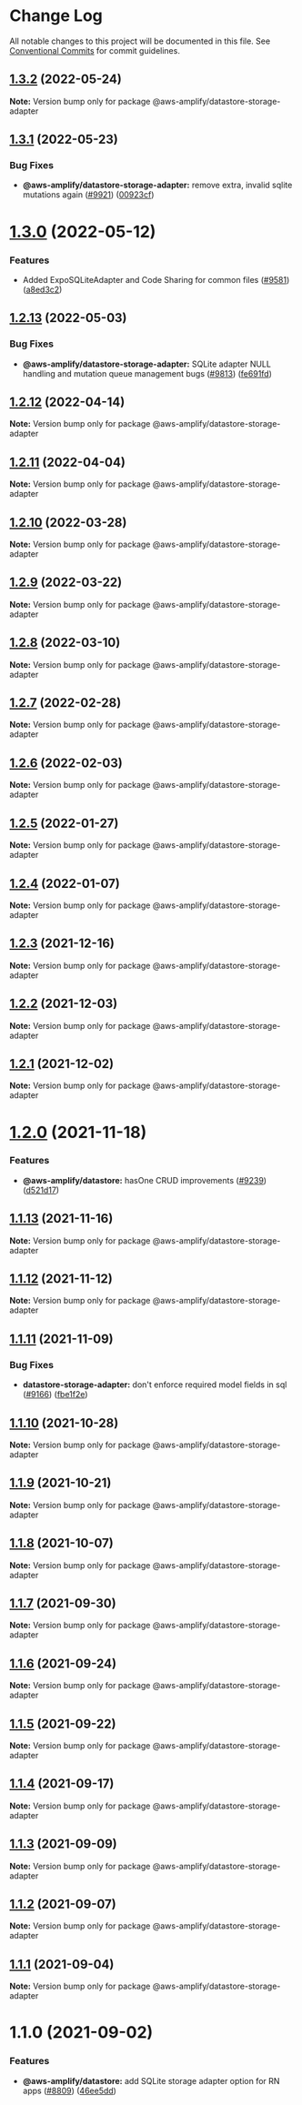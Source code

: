 # Change Log

All notable changes to this project will be documented in this file.
See [Conventional Commits](https://conventionalcommits.org) for commit guidelines.

## [1.3.2](https://github.com/aws-amplify/amplify-js/compare/@aws-amplify/datastore-storage-adapter@1.3.1...@aws-amplify/datastore-storage-adapter@1.3.2) (2022-05-24)

**Note:** Version bump only for package @aws-amplify/datastore-storage-adapter





## [1.3.1](https://github.com/aws-amplify/amplify-js/compare/@aws-amplify/datastore-storage-adapter@1.3.0...@aws-amplify/datastore-storage-adapter@1.3.1) (2022-05-23)


### Bug Fixes

* **@aws-amplify/datastore-storage-adapter:** remove extra, invalid sqlite mutations again ([#9921](https://github.com/aws-amplify/amplify-js/issues/9921)) ([00923cf](https://github.com/aws-amplify/amplify-js/commit/00923cfaeafcee97a0f54cc6aa04724f7155e75d))





# [1.3.0](https://github.com/aws-amplify/amplify-js/compare/@aws-amplify/datastore-storage-adapter@1.2.13...@aws-amplify/datastore-storage-adapter@1.3.0) (2022-05-12)


### Features

* Added ExpoSQLiteAdapter and Code Sharing for common files ([#9581](https://github.com/aws-amplify/amplify-js/issues/9581)) ([a8ed3c2](https://github.com/aws-amplify/amplify-js/commit/a8ed3c2fad0c780c8782e1729414afd51ff6b155))





## [1.2.13](https://github.com/aws-amplify/amplify-js/compare/@aws-amplify/datastore-storage-adapter@1.2.12...@aws-amplify/datastore-storage-adapter@1.2.13) (2022-05-03)


### Bug Fixes

* **@aws-amplify/datastore-storage-adapter:** SQLite adapter NULL handling and mutation queue management bugs ([#9813](https://github.com/aws-amplify/amplify-js/issues/9813)) ([fe691fd](https://github.com/aws-amplify/amplify-js/commit/fe691fd4f67adc6ac973dd12ca056563d0720d69))





## [1.2.12](https://github.com/aws-amplify/amplify-js/compare/@aws-amplify/datastore-storage-adapter@1.2.11...@aws-amplify/datastore-storage-adapter@1.2.12) (2022-04-14)

**Note:** Version bump only for package @aws-amplify/datastore-storage-adapter





## [1.2.11](https://github.com/aws-amplify/amplify-js/compare/@aws-amplify/datastore-storage-adapter@1.2.10...@aws-amplify/datastore-storage-adapter@1.2.11) (2022-04-04)

**Note:** Version bump only for package @aws-amplify/datastore-storage-adapter





## [1.2.10](https://github.com/aws-amplify/amplify-js/compare/@aws-amplify/datastore-storage-adapter@1.2.9...@aws-amplify/datastore-storage-adapter@1.2.10) (2022-03-28)

**Note:** Version bump only for package @aws-amplify/datastore-storage-adapter





## [1.2.9](https://github.com/aws-amplify/amplify-js/compare/@aws-amplify/datastore-storage-adapter@1.2.8...@aws-amplify/datastore-storage-adapter@1.2.9) (2022-03-22)

**Note:** Version bump only for package @aws-amplify/datastore-storage-adapter





## [1.2.8](https://github.com/aws-amplify/amplify-js/compare/@aws-amplify/datastore-storage-adapter@1.2.7...@aws-amplify/datastore-storage-adapter@1.2.8) (2022-03-10)

**Note:** Version bump only for package @aws-amplify/datastore-storage-adapter





## [1.2.7](https://github.com/aws-amplify/amplify-js/compare/@aws-amplify/datastore-storage-adapter@1.2.6...@aws-amplify/datastore-storage-adapter@1.2.7) (2022-02-28)

**Note:** Version bump only for package @aws-amplify/datastore-storage-adapter





## [1.2.6](https://github.com/aws-amplify/amplify-js/compare/@aws-amplify/datastore-storage-adapter@1.2.5...@aws-amplify/datastore-storage-adapter@1.2.6) (2022-02-03)

**Note:** Version bump only for package @aws-amplify/datastore-storage-adapter





## [1.2.5](https://github.com/aws-amplify/amplify-js/compare/@aws-amplify/datastore-storage-adapter@1.2.4...@aws-amplify/datastore-storage-adapter@1.2.5) (2022-01-27)

**Note:** Version bump only for package @aws-amplify/datastore-storage-adapter





## [1.2.4](https://github.com/aws-amplify/amplify-js/compare/@aws-amplify/datastore-storage-adapter@1.2.3...@aws-amplify/datastore-storage-adapter@1.2.4) (2022-01-07)

**Note:** Version bump only for package @aws-amplify/datastore-storage-adapter





## [1.2.3](https://github.com/aws-amplify/amplify-js/compare/@aws-amplify/datastore-storage-adapter@1.2.2...@aws-amplify/datastore-storage-adapter@1.2.3) (2021-12-16)

**Note:** Version bump only for package @aws-amplify/datastore-storage-adapter





## [1.2.2](https://github.com/aws-amplify/amplify-js/compare/@aws-amplify/datastore-storage-adapter@1.2.1...@aws-amplify/datastore-storage-adapter@1.2.2) (2021-12-03)

**Note:** Version bump only for package @aws-amplify/datastore-storage-adapter





## [1.2.1](https://github.com/aws-amplify/amplify-js/compare/@aws-amplify/datastore-storage-adapter@1.2.0...@aws-amplify/datastore-storage-adapter@1.2.1) (2021-12-02)

**Note:** Version bump only for package @aws-amplify/datastore-storage-adapter





# [1.2.0](https://github.com/aws-amplify/amplify-js/compare/@aws-amplify/datastore-storage-adapter@1.1.13...@aws-amplify/datastore-storage-adapter@1.2.0) (2021-11-18)


### Features

* **@aws-amplify/datastore:** hasOne CRUD improvements ([#9239](https://github.com/aws-amplify/amplify-js/issues/9239)) ([d521d17](https://github.com/aws-amplify/amplify-js/commit/d521d17c45a246c63c02a29e103e8a3db374c11e))





## [1.1.13](https://github.com/aws-amplify/amplify-js/compare/@aws-amplify/datastore-storage-adapter@1.1.12...@aws-amplify/datastore-storage-adapter@1.1.13) (2021-11-16)

**Note:** Version bump only for package @aws-amplify/datastore-storage-adapter





## [1.1.12](https://github.com/aws-amplify/amplify-js/compare/@aws-amplify/datastore-storage-adapter@1.1.11...@aws-amplify/datastore-storage-adapter@1.1.12) (2021-11-12)

**Note:** Version bump only for package @aws-amplify/datastore-storage-adapter





## [1.1.11](https://github.com/aws-amplify/amplify-js/compare/@aws-amplify/datastore-storage-adapter@1.1.10...@aws-amplify/datastore-storage-adapter@1.1.11) (2021-11-09)


### Bug Fixes

* **datastore-storage-adapter:** don't enforce required model fields in sql ([#9166](https://github.com/aws-amplify/amplify-js/issues/9166)) ([fbe1f2e](https://github.com/aws-amplify/amplify-js/commit/fbe1f2ebddb1a155d74e7f45e30a61b95a608af1))





## [1.1.10](https://github.com/aws-amplify/amplify-js/compare/@aws-amplify/datastore-storage-adapter@1.1.9...@aws-amplify/datastore-storage-adapter@1.1.10) (2021-10-28)

**Note:** Version bump only for package @aws-amplify/datastore-storage-adapter





## [1.1.9](https://github.com/aws-amplify/amplify-js/compare/@aws-amplify/datastore-storage-adapter@1.1.8...@aws-amplify/datastore-storage-adapter@1.1.9) (2021-10-21)

**Note:** Version bump only for package @aws-amplify/datastore-storage-adapter

## [1.1.8](https://github.com/aws-amplify/amplify-js/compare/@aws-amplify/datastore-storage-adapter@1.1.7...@aws-amplify/datastore-storage-adapter@1.1.8) (2021-10-07)

**Note:** Version bump only for package @aws-amplify/datastore-storage-adapter

## [1.1.7](https://github.com/aws-amplify/amplify-js/compare/@aws-amplify/datastore-storage-adapter@1.1.6...@aws-amplify/datastore-storage-adapter@1.1.7) (2021-09-30)

**Note:** Version bump only for package @aws-amplify/datastore-storage-adapter

## [1.1.6](https://github.com/aws-amplify/amplify-js/compare/@aws-amplify/datastore-storage-adapter@1.1.5...@aws-amplify/datastore-storage-adapter@1.1.6) (2021-09-24)

**Note:** Version bump only for package @aws-amplify/datastore-storage-adapter

## [1.1.5](https://github.com/aws-amplify/amplify-js/compare/@aws-amplify/datastore-storage-adapter@1.1.4...@aws-amplify/datastore-storage-adapter@1.1.5) (2021-09-22)

**Note:** Version bump only for package @aws-amplify/datastore-storage-adapter

## [1.1.4](https://github.com/aws-amplify/amplify-js/compare/@aws-amplify/datastore-storage-adapter@1.1.3...@aws-amplify/datastore-storage-adapter@1.1.4) (2021-09-17)

**Note:** Version bump only for package @aws-amplify/datastore-storage-adapter

## [1.1.3](https://github.com/aws-amplify/amplify-js/compare/@aws-amplify/datastore-storage-adapter@1.1.2...@aws-amplify/datastore-storage-adapter@1.1.3) (2021-09-09)

**Note:** Version bump only for package @aws-amplify/datastore-storage-adapter

## [1.1.2](https://github.com/aws-amplify/amplify-js/compare/@aws-amplify/datastore-storage-adapter@1.1.1...@aws-amplify/datastore-storage-adapter@1.1.2) (2021-09-07)

**Note:** Version bump only for package @aws-amplify/datastore-storage-adapter

## [1.1.1](https://github.com/aws-amplify/amplify-js/compare/@aws-amplify/datastore-storage-adapter@1.1.0...@aws-amplify/datastore-storage-adapter@1.1.1) (2021-09-04)

**Note:** Version bump only for package @aws-amplify/datastore-storage-adapter

# 1.1.0 (2021-09-02)

### Features

- **@aws-amplify/datastore:** add SQLite storage adapter option for RN apps ([#8809](https://github.com/aws-amplify/amplify-js/issues/8809)) ([46ee5dd](https://github.com/aws-amplify/amplify-js/commit/46ee5dd91c61f49bad4da8286b2f97c737d96631))
